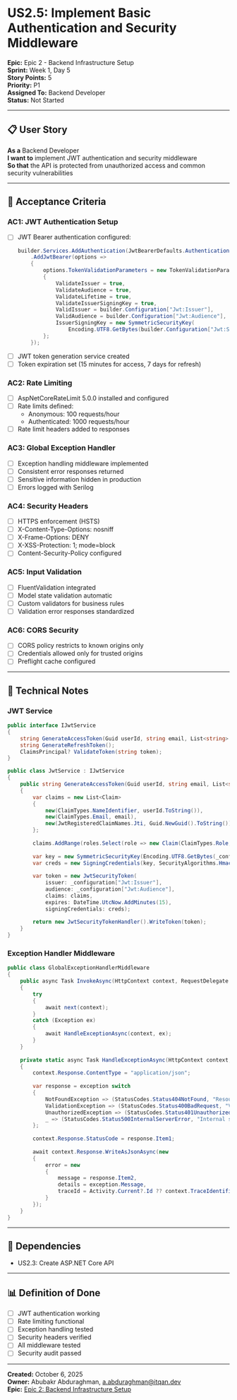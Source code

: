 # US2.5: Implement Basic Authentication and Security Middleware

**Epic:** Epic 2 - Backend Infrastructure Setup  
**Sprint:** Week 1, Day 5  
**Story Points:** 5  
**Priority:** P1  
**Assigned To:** Backend Developer  
**Status:** Not Started

---

## 📋 User Story

**As a** Backend Developer  
**I want to** implement JWT authentication and security middleware  
**So that** the API is protected from unauthorized access and common security vulnerabilities

---

## 🎯 Acceptance Criteria

### AC1: JWT Authentication Setup
- [ ] JWT Bearer authentication configured:
  ```csharp
  builder.Services.AddAuthentication(JwtBearerDefaults.AuthenticationScheme)
      .AddJwtBearer(options =>
      {
          options.TokenValidationParameters = new TokenValidationParameters
          {
              ValidateIssuer = true,
              ValidateAudience = true,
              ValidateLifetime = true,
              ValidateIssuerSigningKey = true,
              ValidIssuer = builder.Configuration["Jwt:Issuer"],
              ValidAudience = builder.Configuration["Jwt:Audience"],
              IssuerSigningKey = new SymmetricSecurityKey(
                  Encoding.UTF8.GetBytes(builder.Configuration["Jwt:SecretKey"]!))
          };
      });
  ```
- [ ] JWT token generation service created
- [ ] Token expiration set (15 minutes for access, 7 days for refresh)

### AC2: Rate Limiting
- [ ] AspNetCoreRateLimit 5.0.0 installed and configured
- [ ] Rate limits defined:
  - Anonymous: 100 requests/hour
  - Authenticated: 1000 requests/hour
- [ ] Rate limit headers added to responses

### AC3: Global Exception Handler
- [ ] Exception handling middleware implemented
- [ ] Consistent error responses returned
- [ ] Sensitive information hidden in production
- [ ] Errors logged with Serilog

### AC4: Security Headers
- [ ] HTTPS enforcement (HSTS)
- [ ] X-Content-Type-Options: nosniff
- [ ] X-Frame-Options: DENY
- [ ] X-XSS-Protection: 1; mode=block
- [ ] Content-Security-Policy configured

### AC5: Input Validation
- [ ] FluentValidation integrated
- [ ] Model state validation automatic
- [ ] Custom validators for business rules
- [ ] Validation error responses standardized

### AC6: CORS Security
- [ ] CORS policy restricts to known origins only
- [ ] Credentials allowed only for trusted origins
- [ ] Preflight cache configured

---

## 📝 Technical Notes

### JWT Service
```csharp
public interface IJwtService
{
    string GenerateAccessToken(Guid userId, string email, List<string> roles);
    string GenerateRefreshToken();
    ClaimsPrincipal? ValidateToken(string token);
}

public class JwtService : IJwtService
{
    public string GenerateAccessToken(Guid userId, string email, List<string> roles)
    {
        var claims = new List<Claim>
        {
            new(ClaimTypes.NameIdentifier, userId.ToString()),
            new(ClaimTypes.Email, email),
            new(JwtRegisteredClaimNames.Jti, Guid.NewGuid().ToString())
        };
        
        claims.AddRange(roles.Select(role => new Claim(ClaimTypes.Role, role)));
        
        var key = new SymmetricSecurityKey(Encoding.UTF8.GetBytes(_configuration["Jwt:SecretKey"]!));
        var creds = new SigningCredentials(key, SecurityAlgorithms.HmacSha256);
        
        var token = new JwtSecurityToken(
            issuer: _configuration["Jwt:Issuer"],
            audience: _configuration["Jwt:Audience"],
            claims: claims,
            expires: DateTime.UtcNow.AddMinutes(15),
            signingCredentials: creds);
        
        return new JwtSecurityTokenHandler().WriteToken(token);
    }
}
```

### Exception Handler Middleware
```csharp
public class GlobalExceptionHandlerMiddleware
{
    public async Task InvokeAsync(HttpContext context, RequestDelegate next)
    {
        try
        {
            await next(context);
        }
        catch (Exception ex)
        {
            await HandleExceptionAsync(context, ex);
        }
    }
    
    private static async Task HandleExceptionAsync(HttpContext context, Exception exception)
    {
        context.Response.ContentType = "application/json";
        
        var response = exception switch
        {
            NotFoundException => (StatusCodes.Status404NotFound, "Resource not found"),
            ValidationException => (StatusCodes.Status400BadRequest, "Validation failed"),
            UnauthorizedException => (StatusCodes.Status401Unauthorized, "Unauthorized"),
            _ => (StatusCodes.Status500InternalServerError, "Internal server error")
        };
        
        context.Response.StatusCode = response.Item1;
        
        await context.Response.WriteAsJsonAsync(new
        {
            error = new
            {
                message = response.Item2,
                details = exception.Message,
                traceId = Activity.Current?.Id ?? context.TraceIdentifier
            }
        });
    }
}
```

---

## 🔗 Dependencies
- US2.3: Create ASP.NET Core API

---

## 📊 Definition of Done
- [ ] JWT authentication working
- [ ] Rate limiting functional
- [ ] Exception handling tested
- [ ] Security headers verified
- [ ] All middleware tested
- [ ] Security audit passed

---

**Created:** October 6, 2025  
**Owner:** Abubakr Abduraghman, a.abduraghman@itqan.dev  
**Epic:** [Epic 2: Backend Infrastructure Setup](../epics/epic-2-backend-infrastructure-setup.md)

